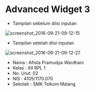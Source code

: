 # Advanced Widget 3

* Tampilan sebelum diisi inputan

![screenshot_2016-09-21-09-12-15](https://cloud.githubusercontent.com/assets/22209856/18696360/9133c990-7fe2-11e6-83c7-dfc100d9ca8a.png)

* Tampilan setelah diisi inputan

![screenshot_2016-09-21-09-12-27](https://cloud.githubusercontent.com/assets/22209856/18696361/91679cf2-7fe2-11e6-8349-10c250ea022e.png)

* Nama : Afista Pramudya Wardhani
* Kelas : XII RPL 1
* No. Urut: 02
* NIS : 4105/1170.070
* Sekolah : SMK Telkom Malang
